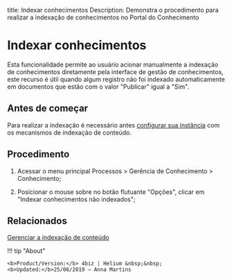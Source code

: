 title: Indexar conhecimentos
Description: Demonstra o procedimento para realizar a indexação de conhecimentos no Portal do Conhecimento

# Indexar conhecimentos

Esta funcionalidade permite ao usuário acionar manualmente a indexação de conhecimentos diretamente pela interface de gestão de conhecimentos, este recurso é útil quando algum registro não foi indexado automaticamente em documentos que estão com o valor "Publicar" igual a "Sim".

## Antes de começar

Para realizar a indexação é necessário antes [configurar sua instância][1] com os mecanismos de indexação de conteúdo.

## Procedimento

1.  Acessar o menu principal Processos > Gerência de Conhecimento > Conhecimento;

2.  Posicionar o mouse sobre no botão flutuante "Opções", clicar em "Indexar conhecimentos não indexados";


## Relacionados

[Gerenciar a indexação de conteúdo](/pt-br/4biz-helium/platform-administration/data-indexing/configuration.html)


<!-- <i class='fa fa-youtube-play  fa-2x' style='color:#97ce17;vertical-align: middle;'> </i> [Video Library](https://www.youtube.com/playlist?list=PLB5qK2uzf2ROOaL7DsS86sLx4ilNgruEc)
-->
!!! tip "About"

    <b>Product/Version:</b> 4biz | Helium &nbsp;&nbsp;
    <b>Updated:</b>25/06/2019 – Anna Martins

[1]:/pt-br/4biz-helium/platform-administration/data-indexing/configuration.html
